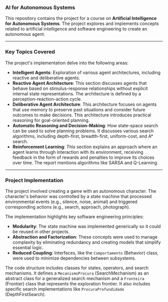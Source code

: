### AI for Autonomous Systems

This repository contains the project for a course on **Artificial Intelligence for Autonomous Systems**. The project explores and implements concepts related to artificial intelligence and software engineering to create an autonomous agent.


---

### Key Topics Covered

The project's implementation delve into the following areas:

* **Intelligent Agents**: Exploration of various agent architectures, including reactive and deliberative agents.
* **Reactive Agent Architecture**: This section discusses agents that behave based on stimulus-response relationships without explicit internal state representations. The architecture is defined by a perception-reaction-action cycle.
* **Deliberative Agent Architecture**: This architecture focuses on agents that use memory to preserve past situations and consider future outcomes to make decisions. This architecture introduces practical reasoning for goal-oriented planning.
* **Automatic Reasoning and Decision-Making**: How state-space search can be used to solve planning problems. It discusses various search algorithms, including depth-first, breadth-first, uniform-cost, and A\* search.
* **Reinforcement Learning**: This section explains an approach where an agent learns through interaction with its environment, receiving feedback in the form of rewards and penalties to improve its choices over time. The report mentions algorithms like SARSA and Q-Learning.

---

### Project Implementation

The project involved creating a game with an autonomous character. The character's behavior was controlled by a state machine that processed environmental events (e.g., silence, noise, animal) and triggered corresponding actions (e.g., search, approach, photograph).

The implementation highlights key software engineering principles:

* **Modularity**: The state machine was implemented generically so it could be reused in other projects.
* **Abstraction and Factorization**: These concepts were used to manage complexity by eliminating redundancy and creating models that simplify essential logic.
* **Reduced Coupling**: Interfaces, like the `Comportamento` (Behavior) class, were used to minimize dependencies between subsystems.

The code structure includes classes for states, operators, and search mechanisms. It defines a `MecanismoProcura` (SearchMechanism) as an abstract class for a generalized search mechanism and a `Fronteira` (Frontier) class that represents the exploration frontier. It also includes specific search implementations like `ProcuraProfundidade` (DepthFirstSearch).
